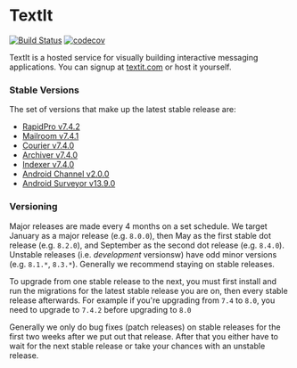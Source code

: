 # TextIt

[![Build Status](https://github.com/nyaruka/rapidpro/workflows/CI/badge.svg)](https://github.com/nyaruka/rapidpro/actions?query=workflow%3ACI) 
[![codecov](https://codecov.io/gh/nyaruka/rapidpro/branch/main/graph/badge.svg)](https://codecov.io/gh/nyaruka/rapidpro)

TextIt is a hosted service for visually building interactive messaging applications. You can signup at 
[textit.com](https://textit.com) or host it yourself.

### Stable Versions

The set of versions that make up the latest stable release are:

 * [RapidPro v7.4.2](https://github.com/rapidpro/rapidpro/releases/tag/v7.4.2)
 * [Mailroom v7.4.1](https://github.com/rapidpro/mailroom/releases/tag/v7.4.1)
 * [Courier v7.4.0](https://github.com/nyaruka/courier/releases/tag/v7.4.0)
 * [Archiver v7.4.0](https://github.com/nyaruka/rp-archiver/releases/tag/v7.4.0)
 * [Indexer v7.4.0](https://github.com/nyaruka/rp-indexer/releases/tag/v7.4.0)
 * [Android Channel v2.0.0](https://github.com/rapidpro/android-channel/releases/tag/v2.0.0)
 * [Android Surveyor v13.9.0](https://github.com/rapidpro/surveyor/releases/tag/v13.9.0)

### Versioning

Major releases are made every 4 months on a set schedule. We target January as a major release (e.g. `8.0.0`), then 
May as the first stable dot release (e.g. `8.2.0`), and September as the second dot release (e.g. `8.4.0`). Unstable 
releases (i.e. *development* versionsw) have odd minor versions (e.g. `8.1.*`, `8.3.*`). Generally we recommend staying 
on stable releases.

To upgrade from one stable release to the next, you must first install and run the migrations
for the latest stable release you are on, then every stable release afterwards. For example if you're upgrading from 
`7.4` to `8.0`, you need to upgrade to `7.4.2` before upgrading to `8.0`

Generally we only do bug fixes (patch releases) on stable releases for the first two weeks after we put
out that release. After that you either have to wait for the next stable release or take your chances with an unstable 
release.
